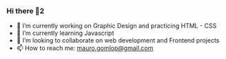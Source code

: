 ### Hi there 👋2

- 🔭 I’m currently working on Graphic Design and practicing HTML - CSS
- 🌱 I’m currently learning Javascript
- 👯 I’m looking to collaborate on web development and Frontend projects
- 📫 How to reach me: mauro.gomlop@gmail.com
